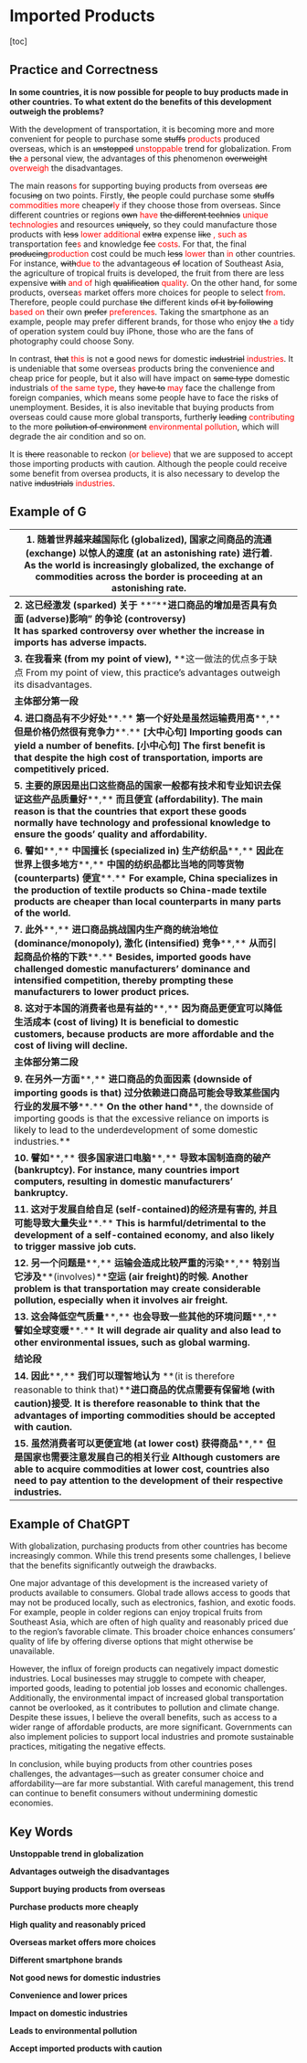 # Imported Products

[toc]

## Practice and Correctness

**In some countries, it is now possible for people to buy products made in other countries. To what extent do the benefits of this development outweigh the problems?**

With the development of transportation, it is becoming more and more convenient for people to purchase some ~~stuffs~~ <span style="color:red">products</span> produced overseas, which is an ~~unstopped~~ <span style="color:red">  unstoppable</span> trend for globalization. From ~~the~~ <span style="color:red">a</span> personal view, the advantages of this phenomenon ~~overweight~~ <span style="color:red">overweigh</span> the disadvantages.

The main reason<span style="color:red">s</span> for supporting buying products from overseas ~~are~~ focus~~ing~~ on two points. Firstly, ~~the~~ people could purchase some ~~stuffs~~ <span style="color:red">commodities more</span> cheap~~er~~<span style="color:red">ly</span> if they choose those from overseas. Since different countries or regions ~~own~~ <span style="color:red">have</span> ~~the different technics~~ <span style="color:red">unique technologies</span> and resources ~~uniquely~~, so they could manufacture those products with ~~less~~ <span style="color:red">lower additional</span>  ~~extra~~ expense ~~like~~ <span style="color:red">, such as</span> transportation fee<span style="color:red">s</span> and knowledge ~~fee~~ <span style="color:red">costs</span>. For that,  the final ~~producing~~<span style="color:red">production</span> cost could be much ~~less~~ <span style="color:red">lower</span> than <span style="color:red">in</span> other countries. For instance, ~~with~~<span style="color:red">due to</span> the advantageous ~~of~~ location of Southeast Asia, the agriculture of tropical fruits is developed, the fruit from there are less expensive ~~with~~ <span style="color:red">and of</span> high ~~qualification~~ <span style="color:red">quality</span>.  On the other hand, for some products, oversea<span style="color:red">s</span> market offers more choices for people to select <span style="color:red">from</span>. Therefore, people could purchase ~~the~~ different kinds ~~of it~~ ~~by following~~ <span style="color:red">based on</span> their own ~~prefer~~ <span style="color:red">preferences</span>. Taking the smartphone as an example, people may prefer different brands, for those who enjoy ~~the~~ <span style="color:red">a</span> tidy of operation system could buy iPhone, those who are the fans of photography could choose Sony.

In contrast, ~~that~~ <span style="color:red">this</span> is not ~~a~~ good news for domestic ~~industrial~~ <span style="color:red">industries</span>. It is undeniable that some oversea<span style="color:red">s</span> products bring the convenience and cheap price for people, but it also will have impact on ~~same type~~ domestic industrials <span style="color:red">of the same type</span>, they ~~have to~~ <span style="color:red">may</span> face the challenge from foreign companies, which means some people have to face the risk~~s~~ of unemployment. Besides, it is also inevitable that buying products from overseas could cause more global transports, further~~ly~~ ~~leading~~ <span style="color:red">contributing</span> to the more ~~pollution of environment~~ <span style="color:red">environmental pollution</span>, which will degrade the air condition and so on.

It is ~~there~~ reasonable to reckon <span style="color:red">(or believe) </span>that we are supposed to accept those importing products with caution. Although the people could receive some benefit from oversea products,  it is also necessary to develop the native ~~industrials~~ <span style="color:red">industries</span>.

## Example of G

| **1.**   **随着世界越来越国际化** **(globalized),** **国家之间商品的流通** **(exchange)** **以惊人的速度** **(at an astonishing rate)** **进行着**. <br/>As the world is  increasingly globalized, the exchange of commodities across the border is proceeding at an  astonishing rate. |      |
| ------------------------------------------------------------ | ---- |
| **2.**   **这已经激发** **(sparked)** **关于** **“****进口商品的增加是否具有负面** **(adverse)****影响****”** **的争论**  **(controversy)**  <br />**It has sparked  controversy over whether** **the increase in imports has adverse impacts.** |      |
| **3.**   **在我看来** **(from my point of view),** **这一做法的优点多于缺点  From my point of  view,  this practice’s advantages outweigh its disadvantages. |      |
| **主体部分第一段**                                           |      |
| **4.**   **进口商品有不少好处****.** **第一个好处是虽然运输费用高****,** **但是价格仍然很有竞争力****.**  **[****大中心句****] Importing goods can yield a number of  benefits.**   **[****小中心句****] The first benefit is that** **despite the high cost of  transportation, imports are competitively priced.** |      |
| **5.**   **主要的原因是出口这些商品的国家一般都有技术和专业知识去保证这些产品质量好****,** **而且便宜** **(affordability).**  **The main reason  is that** **the  countries that export these goods normally have technology and professional  knowledge to ensure the goods’ quality and affordability.** |      |
| **6.**   **譬如****,** **中国擅长** **(specialized in)** **生产纺织品****,** **因此在世界上很多地方****,** **中国的纺织品都比当地的同等货物** **(counterparts)** **便宜****.**  **For example, China  specializes in the production of textile products so China-made textile  products are cheaper than local counterparts in many parts of the world.** |      |
| **7.**   **此外****,** **进口商品挑战国内生产商的统治地位** **(dominance/monopoly),** **激化** **(intensified)** **竞争****,** **从而引起商品价格的下跌****.**  **Besides, imported goods  have challenged domestic manufacturers’ dominance and intensified  competition, thereby prompting these manufacturers to lower product prices.** |      |
| **8.**   **这对于本国的消费者也是有益的****,** **因为商品更便宜可以降低生活成本** **(cost of living)**  **It is beneficial  to** **domestic  customers, because products are more affordable and the cost of living will  decline.** |      |
| **主体部分第二段**                                           |      |
| **9.**   **在另外一方面****,** **进口商品的负面因素** **(downside of importing goods is that)** **过分依赖进口商品可能会导致某些国内行业的发展不够****.**  **On the other  hand****, the downside of importing goods is that the excessive reliance on imports is likely  to lead to the underdevelopment of some domestic industries.** |      |
| **10.** **譬如****,** **很多国家进口电脑****,** **导致本国制造商的破产** **(bankruptcy).**  **For instance, many  countries import computers, resulting in domestic  manufacturers’ bankruptcy.** |      |
| **11.** **这对于发展自给自足** **(self-contained)****的经济是有害的****,** **并且可能导致大量失业****.**  **This is  harmful/detrimental to** **the development of a self-contained economy, and also likely to  trigger massive job cuts.** |      |
| **12.** **另一个问题是****,** **运输会造成比较严重的污染****,** **特别当它涉及****(involves)****空运** **(air freight)****的时候****.**  **Another problem  is that** **transportation  may create considerable pollution, especially when it involves air freight.** |      |
| **13.** **这会降低空气质量****,** **也会导致一些其他的环境问题****,** **譬如全球变暖****.**  **It will degrade air  quality and also lead to other environmental issues, such as global warming.** |      |
| **结论段**                                                   |      |
| **14.** **因此****,** **我们可以理智地认为** **(it is therefore reasonable to think that)****进口商品的优点需要有保留地** **(with caution)****接受****.**  **It is therefore  reasonable to think that** **the advantages of** **importing commodities should  be accepted with caution.** |      |
| **15.** **虽然消费者可以更便宜地** **(at lower cost)** **获得商品****,** **但是国家也需要注意发展自己的相关行业**  **Although customers are  able to acquire commodities at lower cost, countries also need to pay  attention to the development of their respective industries.** |      |

## Example of ChatGPT

With globalization, purchasing products from other countries has become increasingly common. While this trend presents some challenges, I believe that the benefits significantly outweigh the drawbacks.

One major advantage of this development is the increased variety of products available to consumers. Global trade allows access to goods that may not be produced locally, such as electronics, fashion, and exotic foods. For example, people in colder regions can enjoy tropical fruits from Southeast Asia, which are often of high quality and reasonably priced due to the region’s favorable climate. This broader choice enhances consumers’ quality of life by offering diverse options that might otherwise be unavailable.

However, the influx of foreign products can negatively impact domestic industries. Local businesses may struggle to compete with cheaper, imported goods, leading to potential job losses and economic challenges. Additionally, the environmental impact of increased global transportation cannot be overlooked, as it contributes to pollution and climate change. Despite these issues, I believe the overall benefits, such as access to a wider range of affordable products, are more significant. Governments can also implement policies to support local industries and promote sustainable practices, mitigating the negative effects.

In conclusion, while buying products from other countries poses challenges, the advantages—such as greater consumer choice and affordability—are far more substantial. With careful management, this trend can continue to benefit consumers without undermining domestic economies.

## Key Words

**Unstoppable trend in globalization**

**Advantages outweigh the disadvantages**

**Support buying products from overseas**

**Purchase products more cheaply**

**High quality and reasonably priced**

**Overseas market offers more choices**

**Different smartphone brands**

**Not good news for domestic industries**

**Convenience and lower prices**

**Impact on domestic industries**

**Leads to environmental pollution**

**Accept imported products with caution**